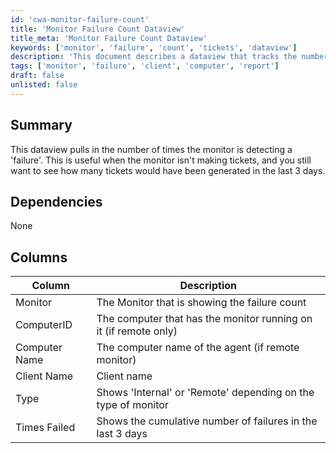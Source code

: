 ```yaml
---
id: 'cwa-monitor-failure-count'
title: 'Monitor Failure Count Dataview'
title_meta: 'Monitor Failure Count Dataview'
keywords: ['monitor', 'failure', 'count', 'tickets', 'dataview']
description: 'This document describes a dataview that tracks the number of times a monitor detects a failure. It is particularly useful for understanding potential ticket generation over the past three days, even when tickets are not being created.'
tags: ['monitor', 'failure', 'client', 'computer', 'report']
draft: false
unlisted: false
---
```

## Summary

This dataview pulls in the number of times the monitor is detecting a 'failure'. This is useful when the monitor isn't making tickets, and you still want to see how many tickets would have been generated in the last 3 days.

## Dependencies

None

## Columns

| Column          | Description                                                        |
|-----------------|--------------------------------------------------------------------|
| Monitor         | The Monitor that is showing the failure count                      |
| ComputerID      | The computer that has the monitor running on it (if remote only)   |
| Computer Name   | The computer name of the agent (if remote monitor)                 |
| Client Name     | Client name                                                         |
| Type            | Shows 'Internal' or 'Remote' depending on the type of monitor      |
| Times Failed    | Shows the cumulative number of failures in the last 3 days         |

